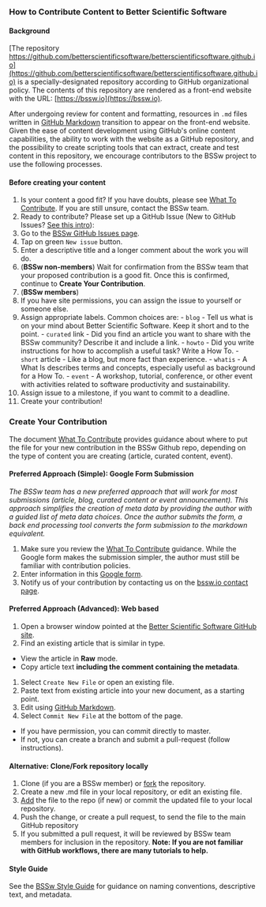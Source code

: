 ### How to Contribute Content to Better Scientific Software

#### Background
[The repository https://github.com/betterscientificsoftware/betterscientificsoftware.github.io](https://github.com/betterscientificsoftware/betterscientificsoftware.github.io) is a specially-designated repository according to GitHub organizational policy.  The contents of this repository are rendered as a front-end website with the URL: [https://bssw.io](https://bssw.io).  

After undergoing review for content and formatting, resources in `.md` files written in [GitHub Markdown](https://guides.github.com/features/mastering-markdown) transition to appear on the front-end website.  Given the ease of content development using GitHub's online content capabilities, the ability to work with the website as a GitHub repository, and the possibility to create scripting tools that can extract, create and test content in this repository, we encourage contributors to the BSSw project to use the following processes.

#### Before creating your content
1. Is your content a good fit?  If you have doubts, please see [What To Contribute](WhatToContribute.md).  If you are still unsure, contact the BSSw team.
1. Ready to contribute? Please set up a GitHub Issue (New to GitHub Issues?  [See this intro](https://help.github.com/articles/creating-an-issue)):
  1. Go to the [BSSw GitHub Issues page](https://github.com/betterscientificsoftware/betterscientificsoftware.github.io/issues).
  1. Tap on green `New issue` button.
  1. Enter a descriptive title and a longer comment about the work you will do.
1. (**BSSw non-members**) Wait for confirmation from the BSSw team that your proposed contribution is a good fit.  Once this is confirmed, continue to **Create Your Contribution**.
1. (**BSSw members**)
  1. If you have site permissions, you can assign the issue to yourself or someone else.
  1. Assign appropriate labels. Common choices are:
    - `blog` - Tell us what is on your mind about Better Scientific Software.  Keep it short and to the point.
    - `curated` link - Did you find an article you want to share with the BSSw community?  Describe it and include a link.
    - `howto` - Did you write instructions for how to accomplish a useful task? Write a How To.
    - `short` article - Like a blog, but more fact than experience.
    - `whatis` - A What Is describes terms and concepts, especially useful as background for a How To.
    - `event` - A workshop, tutorial, conference, or other event with activities related to software productivity and sustainability.
  1. Assign issue to a milestone, if you want to commit to a deadline.
  1. Create your contribution!

### Create Your Contribution

The document [What To Contribute](WhatToContribute.md) provides guidance about where to put the file for your new contribution in the BSSw Github repo, depending on the type of content you are creating (article, curated content, event).

#### Preferred Approach (Simple): Google Form Submission
*The BSSw team has a new preferred approach that will work for most submissions (article, blog, curated content or event announcement).  This approach simplifies the creation of meta data by providing the author with a guided list of meta data choices.  Once the author submits the form, a back end processing tool converts the form submission to the markdown equivalent.*
1. Make sure you review the [What To Contribute](WhatToContribute.md) guidance.  While the Google form makes the submission simpler, the author must still be familiar with contribution policies.
2. Enter information in this [Google form](https://goo.gl/forms/IJyJKbI5OK9Lzcna2).
3. Notify us of your contribution by contacting us on the [bssw.io contact page](https://bssw.io/contributes/new).

#### Preferred Approach (Advanced): Web based
1. Open a browser window pointed at the [Better Scientific Software GitHub site](https://github.com/betterscientificsoftware/betterscientificsoftware.github.io).
1. Find an existing article that is similar in type.
  - View the article in **Raw** mode.
  - Copy article text **including the comment containing the metadata**.
1. Select `Create New File` or open an existing file.
1. Paste text from existing article into your new document, as a starting point.
1. Edit using [GitHub Markdown](https://guides.github.com/features/mastering-markdown).
1. Select `Commit New File` at the bottom of the page.  
  - If you have permission, you can commit directly to master.
  - If not, you can create a branch and submit a pull-request (follow instructions).

#### Alternative: Clone/Fork repository locally  
1. Clone (if you are a BSSw member) or [fork](https://help.github.com/articles/fork-a-repo/) the repository.
2. Create a new .md file in your local repository, or edit an existing file.
3. [Add](https://help.github.com/articles/adding-a-file-to-a-repository/) the file to the repo (if new) or commit the updated file to your local repository.
4. Push the change, or create a pull request, to send the file to the main GitHub repository
5. If you submitted a pull request, it will be reviewed by BSSw team members for inclusion in the repository.
**Note: If you are not familiar with GitHub workflows, there are many tutorials to help.**

#### Style Guide
See the [BSSw Style Guide](StyleGuide.md) for guidance on naming conventions, descriptive text, and metadata.  


<!---
Publish: No
---!>

